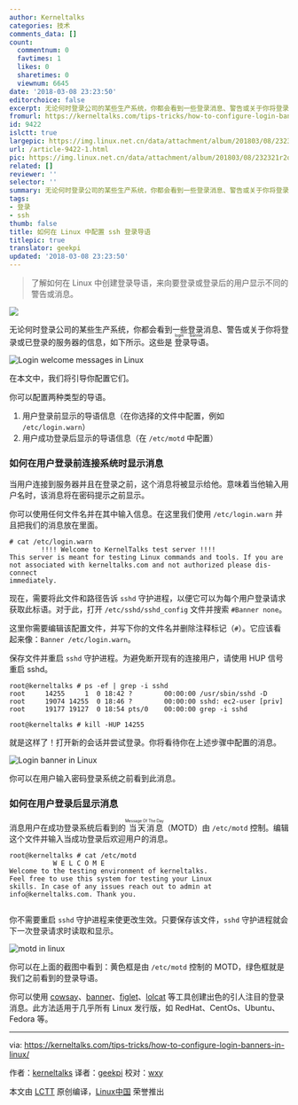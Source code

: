 ```yaml
---
author: Kerneltalks
categories: 技术
comments_data: []
count:
  commentnum: 0
  favtimes: 1
  likes: 0
  sharetimes: 0
  viewnum: 6645
date: '2018-03-08 23:23:50'
editorchoice: false
excerpt: 无论何时登录公司的某些生产系统，你都会看到一些登录消息、警告或关于你将登录或已登录的服务器的信息，如下所示。这些是登录导语（login banner）。
fromurl: https://kerneltalks.com/tips-tricks/how-to-configure-login-banners-in-linux/
id: 9422
islctt: true
largepic: https://img.linux.net.cn/data/attachment/album/201803/08/232321r2qar4rbzg2rwuwr.png
url: /article-9422-1.html
pic: https://img.linux.net.cn/data/attachment/album/201803/08/232321r2qar4rbzg2rwuwr.png.thumb.jpg
related: []
reviewer: ''
selector: ''
summary: 无论何时登录公司的某些生产系统，你都会看到一些登录消息、警告或关于你将登录或已登录的服务器的信息，如下所示。这些是登录导语（login banner）。
tags:
- 登录
- ssh
thumb: false
title: 如何在 Linux 中配置 ssh 登录导语
titlepic: true
translator: geekpi
updated: '2018-03-08 23:23:50'
---
```



> 
> 了解如何在 Linux 中创建登录导语，来向要登录或登录后的用户显示不同的警告或消息。
> 
> 
> 


![](/data/attachment/album/201803/08/232321r2qar4rbzg2rwuwr.png)


无论何时登录公司的某些生产系统，你都会看到一些登录消息、警告或关于你将登录或已登录的服务器的信息，如下所示。这些是<ruby> 登录导语 <rt>  login banner </rt></ruby>。


![Login welcome messages in Linux](/data/attachment/album/201803/08/232354qeshpt4ezeyghsyb.png)


在本文中，我们将引导你配置它们。


你可以配置两种类型的导语。


1. 用户登录前显示的导语信息（在你选择的文件中配置，例如 `/etc/login.warn`）
2. 用户成功登录后显示的导语信息（在 `/etc/motd` 中配置）


### 如何在用户登录前连接系统时显示消息


当用户连接到服务器并且在登录之前，这个消息将被显示给他。意味着当他输入用户名时，该消息将在密码提示之前显示。


你可以使用任何文件名并在其中输入信息。在这里我们使用 `/etc/login.warn` 并且把我们的消息放在里面。



```
# cat /etc/login.warn
        !!!! Welcome to KernelTalks test server !!!!
This server is meant for testing Linux commands and tools. If you are
not associated with kerneltalks.com and not authorized please dis-connect
immediately.

```

现在，需要将此文件和路径告诉 `sshd` 守护进程，以便它可以为每个用户登录请求获取此标语。对于此，打开 `/etc/sshd/sshd_config` 文件并搜索 `#Banner none`。


这里你需要编辑该配置文件，并写下你的文件名并删除注释标记（`#`）。它应该看起来像：`Banner /etc/login.warn`。


保存文件并重启 `sshd` 守护进程。为避免断开现有的连接用户，请使用 HUP 信号重启 sshd。



```
root@kerneltalks # ps -ef | grep -i sshd
root     14255     1  0 18:42 ?        00:00:00 /usr/sbin/sshd -D
root     19074 14255  0 18:46 ?        00:00:00 sshd: ec2-user [priv]
root     19177 19127  0 18:54 pts/0    00:00:00 grep -i sshd

root@kerneltalks # kill -HUP 14255

```

就是这样了！打开新的会话并尝试登录。你将看待你在上述步骤中配置的消息。


![Login banner in Linux](/data/attachment/album/201803/08/232400d5zix9knzn8iodok.png)


你可以在用户输入密码登录系统之前看到此消息。


### 如何在用户登录后显示消息


消息用户在成功登录系统后看到的<ruby> 当天消息 <rt>  Message Of The Day </rt></ruby>（MOTD）由 `/etc/motd` 控制。编辑这个文件并输入当成功登录后欢迎用户的消息。



```
root@kerneltalks # cat /etc/motd
           W E L C O M E
Welcome to the testing environment of kerneltalks.
Feel free to use this system for testing your Linux
skills. In case of any issues reach out to admin at
info@kerneltalks.com. Thank you.


```

你不需要重启 `sshd` 守护进程来使更改生效。只要保存该文件，`sshd` 守护进程就会下一次登录请求时读取和显示。


![motd in linux](/data/attachment/album/201803/08/232401h3yuy242jb0bu0uu.png)


你可以在上面的截图中看到：黄色框是由 `/etc/motd` 控制的 MOTD，绿色框就是我们之前看到的登录导语。


你可以使用 [cowsay](https://kerneltalks.com/tips-tricks/cowsay-fun-in-linux-terminal/)、[banner](https://kerneltalks.com/howto/create-nice-text-banner-hpux/)、[figlet](https://kerneltalks.com/tips-tricks/create-beautiful-ascii-text-banners-linux/)、[lolcat](https://kerneltalks.com/linux/lolcat-tool-to-rainbow-color-linux-terminal/) 等工具创建出色的引人注目的登录消息。此方法适用于几乎所有 Linux 发行版，如 RedHat、CentOs、Ubuntu、Fedora 等。




---


via: <https://kerneltalks.com/tips-tricks/how-to-configure-login-banners-in-linux/>


作者：[kerneltalks](https://kerneltalks.com) 译者：[geekpi](https://github.com/geekpi) 校对：[wxy](https://github.com/wxy)


本文由 [LCTT](https://github.com/LCTT/TranslateProject) 原创编译，[Linux中国](https://linux.cn/) 荣誉推出